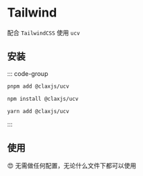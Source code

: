 # Tailwind

配合 `TailwindCSS` 使用 `ucv`

## 安装

::: code-group

```sh [pnpm]
pnpm add @claxjs/ucv
```

```sh [npm]
npm install @claxjs/ucv
```

```sh [yarn]
yarn add @claxjs/ucv
```

:::

## 使用

😍 无需做任何配置，无论什么文件下都可以使用
